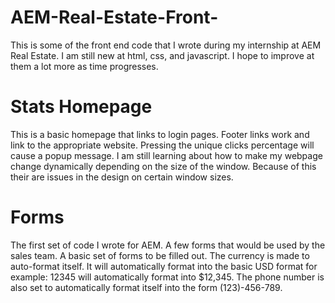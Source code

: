 # AEM-Real-Estate-Front-
This is some of the front end code that I wrote during my internship at AEM Real Estate.
I am still new at html, css, and javascript. I hope to improve at them a lot more as time progresses.



# Stats Homepage
This is a basic homepage that links to login pages. Footer links work and link to the appropriate website. Pressing the unique clicks percentage will cause a popup message.
I am still learning about how to make my webpage change dynamically depending on the size of the window. Because of this their are issues in the design on certain window sizes.



# Forms
The first set of code I wrote for AEM. A few forms that would be used by the sales team. A basic set of forms to be filled out. The currency is made to auto-format itself. It will automatically format into the basic USD format for example: 12345 will automatically format into $12,345. The phone number is also set to automatically format itself into the form (123)-456-789.
